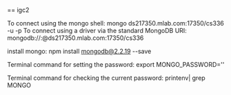 <dbuser> == igc2

To connect using the mongo shell:
mongo ds217350.mlab.com:17350/cs336 -u <dbuser> -p <dbpassword>
To connect using a driver via the standard MongoDB URI:
mongodb://<dbuser>:<dbpassword>@ds217350.mlab.com:17350/cs336

install mongo:
npm install mongodb@2.2.19 --save

Terminal command for setting the password:
export MONGO_PASSWORD=''

Terminal command for checking the current password:
printenv| grep MONGO

